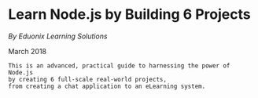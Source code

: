 # Learn Node.js by Building 6 Projects

_By Eduonix Learning Solutions_

March 2018

```
This is an advanced, practical guide to harnessing the power of Node.js 
by creating 6 full-scale real-world projects, 
from creating a chat application to an eLearning system.
```
